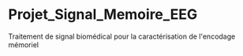 # Projet_Signal_Memoire_EEG
Traitement de signal biomédical pour la caractérisation de l'encodage mémoriel
